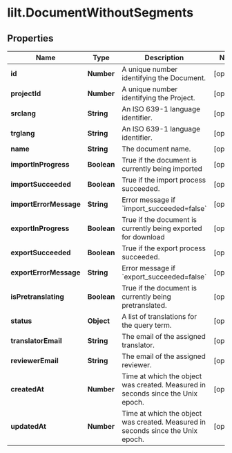 # lilt.DocumentWithoutSegments

## Properties
Name | Type | Description | Notes
------------ | ------------- | ------------- | -------------
**id** | **Number** | A unique number identifying the Document. | [optional] 
**projectId** | **Number** | A unique number identifying the Project. | [optional] 
**srclang** | **String** | An ISO 639-1 language identifier. | [optional] 
**trglang** | **String** | An ISO 639-1 language identifier. | [optional] 
**name** | **String** | The document name. | [optional] 
**importInProgress** | **Boolean** | True if the document is currently being imported | [optional] 
**importSucceeded** | **Boolean** | True if the import process succeeded. | [optional] 
**importErrorMessage** | **String** | Error message if &#x60;import_succeeded&#x3D;false&#x60; | [optional] 
**exportInProgress** | **Boolean** | True if the document is currently being exported for download | [optional] 
**exportSucceeded** | **Boolean** | True if the export process succeeded. | [optional] 
**exportErrorMessage** | **String** | Error message if &#x60;export_succeeded&#x3D;false&#x60; | [optional] 
**isPretranslating** | **Boolean** | True if the document is currently being pretranslated. | [optional] 
**status** | **Object** | A list of translations for the query term. | [optional] 
**translatorEmail** | **String** | The email of the assigned translator. | [optional] 
**reviewerEmail** | **String** | The email of the assigned reviewer. | [optional] 
**createdAt** | **Number** | Time at which the object was created. Measured in seconds since the Unix epoch. | [optional] 
**updatedAt** | **Number** | Time at which the object was created. Measured in seconds since the Unix epoch. | [optional] 

